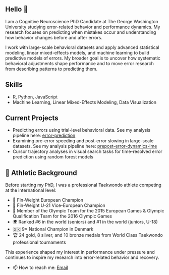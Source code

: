 ## Hello 👋

I am a Cognitive Neuroscience PhD Candidate at The George Washington University studying error-related behavior and performance dynamics. My research focuses on predicting when mistakes occur and understanding how behavior changes before and after errors.  

I work with large-scale behavioral datasets and apply advanced statistical modeling, linear mixed-effects models, and machine learning to build predictive models of errors. My broader goal is to uncover how systematic behavioral adjustments shape performance and to move error research from describing patterns to predicting them.  


## Skills

- R, Python, JavaScript
- Machine Learning, Linear Mixed-Effects Modeling, Data Visualization


## Current Projects
- Predicting errors using trial-level behavioral data. See my analysis pipeline here: [error-prediction](https://github.com/SarahMalykke/error-prediction)
- Examining pre-error speeding and post-error slowing in large-scale datasets. See my analysis pipeline here: [prepost-error-dynamics-lme](https://github.com/SarahMalykke/prepost-error-dynamics-lme)
- Cursor trajectory analyses in visual search tasks for time-resolved error prediction using random forest models


## 🥋 Athletic Background
Before starting my PhD, I was a professional Taekwondo athlete competing at the international level:  
- 🥇 Fin-Weight European Champion  
- 🥈 Fin-Weight U-21 Vice-European Champion  
- 🥋 Member of the Olympic Team for the 2015 European Games & Olympic Qualification Team for the 2016 Olympic Games  
- 🌍 Ranked #6 in the world (seniors) and #1 in the world (juniors, U-18)  
- 🇩🇰 9× National Champion in Denmark  
- 🏆 24 gold, 8 silver, and 10 bronze medals from World Class Taekwondo professional tournaments  

This experience shaped my interest in performance under pressure and continues to inspire my research into error-related behavior and recovery.  

- 📫 How to reach me: [Email](mailto:sarahmalykke@gwu.edu)  
